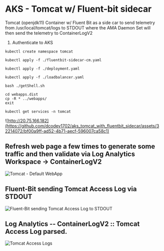 # AKS - Tomcat w/ Fluent-bit sidecar
Tomcat (openjdk11) Container w/ Fluent Bit as a side car to send telemetry from /usr/local/tomcat/logs to STDOUT where the AMA Daemon Set will then send the telemetry to ContainerLogV2

1. Authenticate to AKS  <br />

```console
kubectl create namespace tomcat
```

```console
kubectl apply -f ./fluentbit-sidecar-cm.yaml
```

```console
kubectl apply -f ./deployment.yaml
```

```console
kubectl apply -f ./loadbalancer.yaml
```

```console
bash ./getShell.sh
```

```console
cd webapps.dist
cp -R * ../webapps/
exit
```

```console
kubectl get services -n tomcat
```
![http://20.75.166.182](https://github.com/dcodev1702/aks_tomcat_with_fluentbit_sidecar/assets/32214072/bf00a9ff-ad52-4b71-aecf-596007ca58c1)


## Refresh web page a few times to generate some traffic and then validate via Log Analytics Workspace -> ContainerLogV2 <br />

![Tomcat - Default WebApp](https://github.com/dcodev1702/aks_tomcat_with_fluentbit_sidecar/assets/32214072/ce94c1c0-5e52-491f-b381-b142c02b6350)

## Fluent-Bit sending Tomcat Access Log via STDOUT  <br />

![Fluent-Bit sending Tomcat Access Log to STDOUT](https://github.com/dcodev1702/aks_tomcat_with_fluentbit_sidecar/assets/32214072/fa78c708-ed8e-4652-a166-4835468797be)

## Log Analytics -- ContainerLogV2 :: Tomcat Access Log parsed. <br />

![Tomcat Access Logs](https://github.com/dcodev1702/aks_tomcat_with_fluentbit_sidecar/assets/32214072/8b013a42-104b-4237-94f8-64905ffb2aae)
